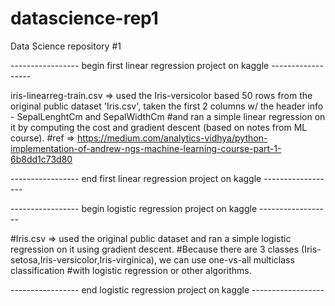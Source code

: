 # datascience-rep1
Data Science repository #1

----------------- begin first linear regression project on kaggle ------------------

iris-linearreg-train.csv => used the Iris-versicolor based 50 rows from the original public dataset 'Iris.csv', 
taken the first 2 columns w/ the header info - SepalLenghtCm and SepalWidthCm 
#and ran a simple linear regression on it by computing the cost and gradient descent (based on notes from ML course).
#ref => https://medium.com/analytics-vidhya/python-implementation-of-andrew-ngs-machine-learning-course-part-1-6b8dd1c73d80

----------------- end first linear regression project on kaggle ------------------

----------------- begin logistic regression project on kaggle ------------------

#Iris.csv => used the original public dataset and ran a simple logistic regression on it using gradient descent.
#Because there are 3 classes (Iris-setosa,Iris-versicolor,Iris-virginica), we can use one-vs-all multiclass classification 
#with logistic regression or other algorithms.

----------------- end logistic regression project on kaggle ------------------
